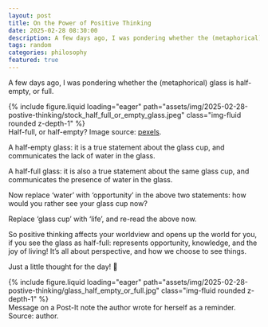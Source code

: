 ```yaml
---
layout: post
title: On the Power of Positive Thinking
date: 2025-02-28 08:30:00
description: A few days ago, I was pondering whether the (metaphorical) glass is half-empty, or full.
tags: random
categories: philosophy
featured: true
---
```


A few days ago, I was pondering whether the (metaphorical) glass is half-empty, or full.

<div class="row mt-3">
    <div class="col-sm mt-3 mt-md-0">
        {% include figure.liquid loading="eager" path="assets/img/2025-02-28-postive-thinking/stock_half_full_or_empty_glass.jpeg" class="img-fluid rounded z-depth-1" %}
    </div>
</div>
<div class="caption">
    Half-full, or half-empty? Image source: <a href="https://www.pexels.com/photo/close-up-shot-of-a-glass-of-water-9996342/">pexels</a>.
</div>

A half-empty glass: it is a true statement about the glass cup, and communicates the lack of water in the glass.

A half-full glass: it is also a true statement about the same glass cup, and communicates the presence of water in the glass.

Now replace ‘water’ with ‘opportunity’ in the above two statements: how would you rather see your glass cup now?

Replace ‘glass cup’ with ‘life’, and re-read the above now.

So positive thinking affects your worldview and opens up the world for you, if you see the glass as half-full: represents opportunity, knowledge, and the joy of living! It’s all about perspective, and how we choose to see things.

Just a little thought for the day! 🙂

<div class="row mt-3">
    <div class="col-sm mt-3 mt-md-0">
        {% include figure.liquid loading="eager" path="assets/img/2025-02-28-postive-thinking/glass_half_empty_or_full.jpg" class="img-fluid rounded z-depth-1" %}
    </div>
</div>
<div class="caption">
    Message on a Post-It note the author wrote for herself as a reminder. Source: author.
</div>